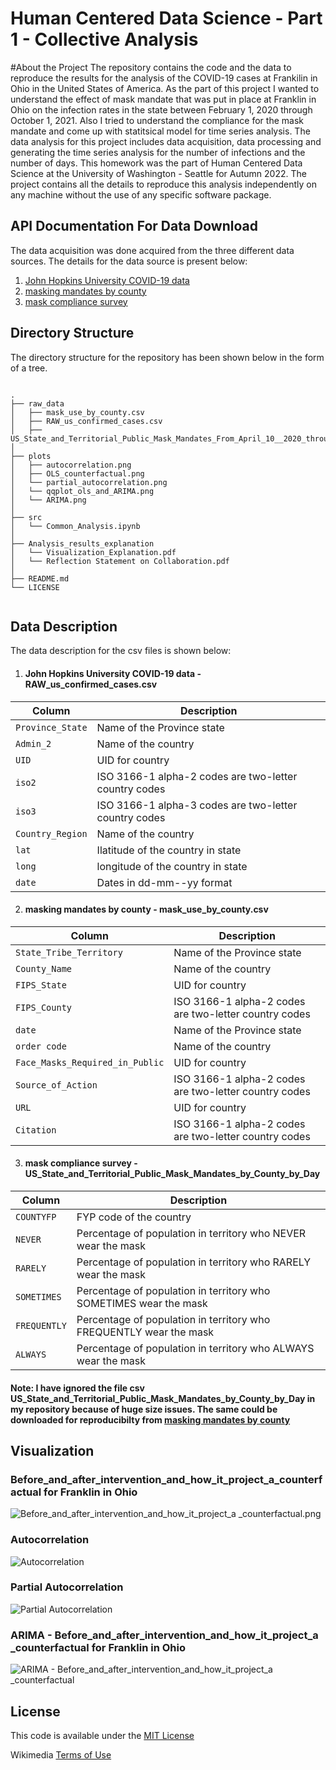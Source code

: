 # Human Centered Data Science - Part 1 - Collective Analysis

#About the Project
The repository contains the code and the data to reproduce the results for the analysis of the COVID-19 cases at Frankilin in
Ohio in the United States of America. As the part of this project I wanted to understand the effect of mask mandate that was 
put in place at Franklin in Ohio on the infection rates in the state between February 1, 2020 through October 1, 2021. Also I tried to understand the compliance for the mask mandate and come up with statitsical model for time series analysis.
The data analysis for this project includes data acquisition, data processing and generating the time series analysis for the number of infections and the number of days. This homework was the part of Human Centered Data Science at the University
of Washington - Seattle for Autumn 2022. The project contains all the details to reproduce this analysis independently on any machine without the use of any specific software package.

## API Documentation For Data Download
The data acquisition was done acquired from the three different data sources. The details for the data source is present below:

1. [John Hopkins University COVID-19 data](https://www.kaggle.com/datasets/antgoldbloom/covid19-data-from-john-hopkins-university)
2. [masking mandates by county](https://data.cdc.gov/Policy-Surveillance/U-S-State-and-Territorial-Public-Mask-Mandates-Fro/62d6-pm5i)
3. [mask compliance survey](https://github.com/nytimes/covid-19-data/tree/master/mask-use)


## Directory Structure
The directory structure for the repository has been shown below in the form of a tree.

```

.
├── raw_data
│   ├── mask_use_by_county.csv
│   ├── RAW_us_confirmed_cases.csv
│   ├── US_State_and_Territorial_Public_Mask_Mandates_From_April_10__2020_through_August_15__2021_by_County_by_Day.csv
│ 
├── plots
│   ├── autocorrelation.png
│   ├── OLS_counterfactual.png
│   └── partial_autocorrelation.png
│   └── qqplot_ols_and_ARIMA.png
│   └── ARIMA.png
│ 
├── src
│   └── Common_Analysis.ipynb
│ 
├── Analysis_results_explanation
│   └── Visualization_Explanation.pdf
│   └── Reflection Statement on Collaboration.pdf
│ 
├── README.md
└── LICENSE


```

## Data Description
The data description for the csv files is shown below:
1. #### John Hopkins University COVID-19 data - RAW_us_confirmed_cases.csv

| Column                    | Description                                                                        |
| ------------------------- | -----------------------------------------------------------------------------------|
| `Province_State`           | Name of the Province state                                                        |
| `Admin_2`                  | Name of the country                                                       |
| `UID`                      | UID for country                                                |
| `iso2`                     | ISO 3166-1 alpha-2 codes are two-letter country codes  |
| `iso3`                     | ISO 3166-1 alpha-3 codes are two-letter country codes             |
| `Country_Region`           | Name of the country                      |
| `lat`                      | Ilatitude of the country in state |
| `long`                     | longitude of the country  in state          |
| `date`                     | Dates in dd-mm--yy format                     |

2. #### masking mandates by county - mask_use_by_county.csv

| Column                    | Description                                                                        |
| ------------------------- | -----------------------------------------------------------------------------------|
| `State_Tribe_Territory`   | Name of the Province state                                                        |
| `County_Name`             | Name of the country                                                       |
| `FIPS_State`              | UID for country                                                |
| `FIPS_County`             | ISO 3166-1 alpha-2 codes are two-letter country codes  |
| `date`                       | Name of the Province state                                                |
| `order code`                  | Name of the country                                                       |
| `Face_Masks_Required_in_Public`| UID for country                                                |
| `Source_of_Action`              | ISO 3166-1 alpha-2 codes are two-letter country codes  |
| `URL`                           | UID for country                                                |
| `Citation`                     | ISO 3166-1 alpha-2 codes are two-letter country codes  |

3. #### mask compliance survey - US_State_and_Territorial_Public_Mask_Mandates_by_County_by_Day

| Column                    | Description                                                                        |
| ------------------------- | -----------------------------------------------------------------------------------|
| `COUNTYFP`                | FYP code of the country                                                 |
| `NEVER`                  | Percentage of population in territory who NEVER wear the mask                                 |
| `RARELY`                 | Percentage of population in territory who RARELY wear the mask                       |
| `SOMETIMES`               | Percentage of population in territory who SOMETIMES wear the mask  |
| `FREQUENTLY`              | Percentage of population in territory who FREQUENTLY wear the mask  |
| `ALWAYS`                  | Percentage of population in territory who ALWAYS wear the mask  |


#### Note: I have ignored the file csv US_State_and_Territorial_Public_Mask_Mandates_by_County_by_Day in my repository because of huge size issues. The same could be downloaded for reproducibilty from [masking mandates by county](https://data.cdc.gov/Policy-Surveillance/U-S-State-and-Territorial-Public-Mask-Mandates-Fro/62d6-pm5i)

## Visualization

### Before_and_after_intervention_and_how_it_project_a_counterfactual for Franklin in Ohio
![Before_and_after_intervention_and_how_it_project_a _counterfactual.png](https://github.com/obaiddawarki/Course_Project/blob/main/plots/OLS_counterfactual.png)

### Autocorrelation
![Autocorrelation](plots/autocorrelation.png)

### Partial Autocorrelation
![Partial Autocorrelation](plots/partial_autocorrelation.png)

### ARIMA - Before_and_after_intervention_and_how_it_project_a _counterfactual for Franklin in Ohio
![ARIMA - Before_and_after_intervention_and_how_it_project_a _counterfactual](plots/ARIMA.png)

## License

This code is available under the [MIT License](LICENSE)

Wikimedia [Terms of Use](https://foundation.wikimedia.org/wiki/Terms_of_Use/en)
